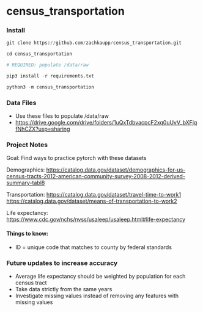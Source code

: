# census_transportation

### Install
```py
git clone https://github.com/zachkaupp/census_transportation.git

cd census_transportation

# REQUIRED: populate /data/raw

pip3 install -r requirements.txt

python3 -m census_transportation
```
### Data Files
- Use these files to populate /data/raw
- https://drive.google.com/drive/folders/1uQxTdbvacpcF2xq0uUvV_bXFjqfNhCZX?usp=sharing

### Project Notes

Goal: Find ways to practice pytorch with these datasets

Demographics:
https://catalog.data.gov/dataset/demographics-for-us-census-tracts-2012-american-community-survey-2008-2012-derived-summary-tabl8

Transportation:
https://catalog.data.gov/dataset/travel-time-to-work1
https://catalog.data.gov/dataset/means-of-transportation-to-work2

Life expectancy:
https://www.cdc.gov/nchs/nvss/usaleep/usaleep.html#life-expectancy

#### Things to know:
- ID = unique code that matches to county by federal standards

### Future updates to increase accuracy
- Average life expectancy should be weighted by population for each census tract
- Take data strictly from the same years
- Investigate missing values instead of removing any features with missing values